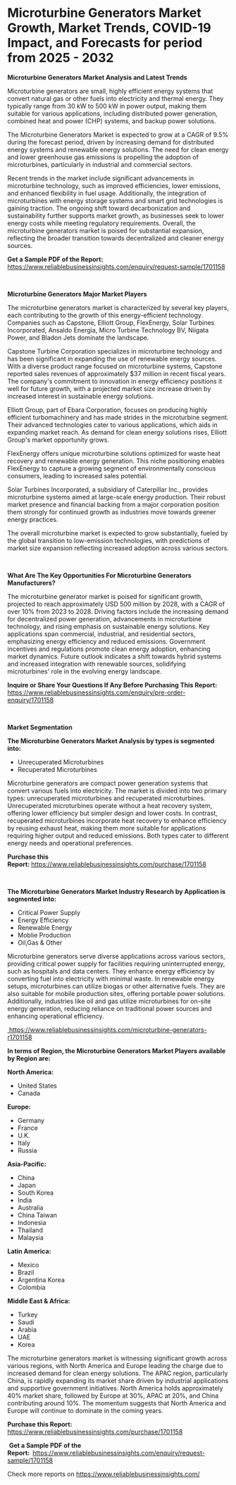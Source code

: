 <p><h1>Microturbine Generators Market Growth, Market Trends, COVID-19 Impact, and Forecasts for period from 2025 - 2032</h1></p><p><strong>Microturbine Generators Market Analysis and Latest Trends</strong></p>
<p><p>Microturbine generators are small, highly efficient energy systems that convert natural gas or other fuels into electricity and thermal energy. They typically range from 30 kW to 500 kW in power output, making them suitable for various applications, including distributed power generation, combined heat and power (CHP) systems, and backup power solutions. </p><p>The Microturbine Generators Market is expected to grow at a CAGR of 9.5% during the forecast period, driven by increasing demand for distributed energy systems and renewable energy solutions. The need for clean energy and lower greenhouse gas emissions is propelling the adoption of microturbines, particularly in industrial and commercial sectors. </p><p>Recent trends in the market include significant advancements in microturbine technology, such as improved efficiencies, lower emissions, and enhanced flexibility in fuel usage. Additionally, the integration of microturbines with energy storage systems and smart grid technologies is gaining traction. The ongoing shift toward decarbonization and sustainability further supports market growth, as businesses seek to lower energy costs while meeting regulatory requirements. Overall, the microturbine generators market is poised for substantial expansion, reflecting the broader transition towards decentralized and cleaner energy sources.</p></p>
<p><strong>Get a Sample PDF of the Report:&nbsp;</strong> <a href="https://www.reliablebusinessinsights.com/enquiry/request-sample/1701158?utm_campaign=2245&utm_medium=2&utm_source=Github&utm_content=ia&utm_term=27032025&utm_id=microturbine-generators">https://www.reliablebusinessinsights.com/enquiry/request-sample/1701158</a></p>
<p>&nbsp;</p>
<p><strong>Microturbine Generators Major Market Players</strong></p>
<p><p>The microturbine generators market is characterized by several key players, each contributing to the growth of this energy-efficient technology. Companies such as Capstone, Elliott Group, FlexEnergy, Solar Turbines Incorporated, Ansaldo Energia, Micro Turbine Technology BV, Niigata Power, and Bladon Jets dominate the landscape.</p><p>Capstone Turbine Corporation specializes in microturbine technology and has been significant in expanding the use of renewable energy sources. With a diverse product range focused on microturbine systems, Capstone reported sales revenues of approximately $37 million in recent fiscal years. The company's commitment to innovation in energy efficiency positions it well for future growth, with a projected market size increase driven by increased interest in sustainable energy solutions.</p><p>Elliott Group, part of Ebara Corporation, focuses on producing highly efficient turbomachinery and has made strides in the microturbine segment. Their advanced technologies cater to various applications, which aids in expanding market reach. As demand for clean energy solutions rises, Elliott Group's market opportunity grows.</p><p>FlexEnergy offers unique microturbine solutions optimized for waste heat recovery and renewable energy generation. This niche positioning enables FlexEnergy to capture a growing segment of environmentally conscious consumers, leading to increased sales potential.</p><p>Solar Turbines Incorporated, a subsidiary of Caterpillar Inc., provides microturbine systems aimed at large-scale energy production. Their robust market presence and financial backing from a major corporation position them strongly for continued growth as industries move towards greener energy practices.</p><p>The overall microturbine market is expected to grow substantially, fueled by the global transition to low-emission technologies, with predictions of market size expansion reflecting increased adoption across various sectors.</p></p>
<p>&nbsp;</p>
<p><strong>What Are The Key Opportunities For Microturbine Generators Manufacturers?</strong></p>
<p><p>The microturbine generator market is poised for significant growth, projected to reach approximately USD 500 million by 2028, with a CAGR of over 10% from 2023 to 2028. Driving factors include the increasing demand for decentralized power generation, advancements in microturbine technology, and rising emphasis on sustainable energy solutions. Key applications span commercial, industrial, and residential sectors, emphasizing energy efficiency and reduced emissions. Government incentives and regulations promote clean energy adoption, enhancing market dynamics. Future outlook indicates a shift towards hybrid systems and increased integration with renewable sources, solidifying microturbines' role in the evolving energy landscape.</p></p>
<p><strong>Inquire or Share Your Questions If Any Before Purchasing This Report:</strong> <a href="https://www.reliablebusinessinsights.com/enquiry/pre-order-enquiry/1701158?utm_campaign=2245&utm_medium=2&utm_source=Github&utm_content=ia&utm_term=27032025&utm_id=microturbine-generators">https://www.reliablebusinessinsights.com/enquiry/pre-order-enquiry/1701158</a></p>
<p>&nbsp;</p>
<p><strong>Market Segmentation</strong></p>
<p><strong>The Microturbine Generators Market Analysis by types is segmented into:</strong></p>
<p><ul><li>Unrecuperated Microturbines</li><li>Recuperated Microturbines</li></ul></p>
<p><p>Microturbine generators are compact power generation systems that convert various fuels into electricity. The market is divided into two primary types: unrecuperated microturbines and recuperated microturbines. Unrecuperated microturbines operate without a heat recovery system, offering lower efficiency but simpler design and lower costs. In contrast, recuperated microturbines incorporate heat recovery to enhance efficiency by reusing exhaust heat, making them more suitable for applications requiring higher output and reduced emissions. Both types cater to different energy needs and operational preferences.</p></p>
<p><strong>Purchase this Report:&nbsp;</strong><a href="https://www.reliablebusinessinsights.com/purchase/1701158?utm_campaign=2245&utm_medium=2&utm_source=Github&utm_content=ia&utm_term=27032025&utm_id=microturbine-generators">https://www.reliablebusinessinsights.com/purchase/1701158</a></p>
<p>&nbsp;</p>
<p><strong>The Microturbine Generators Market Industry Research by Application is segmented into:</strong></p>
<p><ul><li>Critical Power Supply</li><li>Energy Efficiency</li><li>Renewable Energy</li><li>Moblie Production</li><li>Oil,Gas & Other</li></ul></p>
<p><p>Microturbine generators serve diverse applications across various sectors, providing critical power supply for facilities requiring uninterrupted energy, such as hospitals and data centers. They enhance energy efficiency by converting fuel into electricity with minimal waste. In renewable energy setups, microturbines can utilize biogas or other alternative fuels. They are also suitable for mobile production sites, offering portable power solutions. Additionally, industries like oil and gas utilize microturbines for on-site energy generation, reducing reliance on traditional power sources and enhancing operational efficiency.</p></p>
<p><a href="https://www.reliablebusinessinsights.com/microturbine-generators-r1701158?utm_campaign=2245&utm_medium=2&utm_source=Github&utm_content=ia&utm_term=27032025&utm_id=microturbine-generators">&nbsp;https://www.reliablebusinessinsights.com/microturbine-generators-r1701158</a></p>
<p><strong>In terms of Region, the Microturbine Generators Market Players available by Region are:</strong></p>
<p>
    <p> <strong> North America: </strong>
        <ul>
            <li>United States</li>
            <li>Canada</li>
        </ul>
        </p> 
    <p> <strong> Europe: </strong>
        <ul>
            <li>Germany</li>
            <li>France</li>
            <li>U.K.</li>
            <li>Italy</li>
            <li>Russia</li>
        </ul>
        </p> 
    <p> <strong> Asia-Pacific: </strong>
        <ul>
            <li>China</li>
            <li>Japan</li>
            <li>South Korea</li>
            <li>India</li>
            <li>Australia</li>
            <li>China Taiwan</li>
            <li>Indonesia</li>
            <li>Thailand</li>
            <li>Malaysia</li>
        </ul>
        </p> 
    <p> <strong> Latin America: </strong>
        <ul>
            <li>Mexico</li>
            <li>Brazil</li>
            <li>Argentina Korea</li>
            <li>Colombia</li>
        </ul>
        </p> 
    <p> <strong> Middle East & Africa: </strong>
        <ul>
            <li>Turkey</li>
            <li>Saudi</li>
            <li>Arabia</li>
            <li>UAE</li>
            <li>Korea</li>
        </ul>
    </p>
    </p>
<p><p>The microturbine generators market is witnessing significant growth across various regions, with North America and Europe leading the charge due to increased demand for clean energy solutions. The APAC region, particularly China, is rapidly expanding its market share driven by industrial applications and supportive government initiatives. North America holds approximately 40% market share, followed by Europe at 30%, APAC at 20%, and China contributing around 10%. The momentum suggests that North America and Europe will continue to dominate in the coming years.</p></p>
<p><strong>Purchase this Report: </strong><a href="https://www.reliablebusinessinsights.com/purchase/1701158?utm_campaign=2245&utm_medium=2&utm_source=Github&utm_content=ia&utm_term=27032025&utm_id=microturbine-generators">https://www.reliablebusinessinsights.com/purchase/1701158</a></p>
<p>&nbsp;<strong>Get a Sample PDF of the Report:&nbsp;&nbsp;</strong><a href="https://www.reliablebusinessinsights.com/enquiry/request-sample/1701158?utm_campaign=2245&utm_medium=2&utm_source=Github&utm_content=ia&utm_term=27032025&utm_id=microturbine-generators">https://www.reliablebusinessinsights.com/enquiry/request-sample/1701158</a></p>
<p><strong></strong></p>
<p>Check more reports on <a href="https://www.reliablebusinessinsights.com/?utm_campaign=2245&utm_medium=2&utm_source=Github&utm_content=ia&utm_term=27032025&utm_id=microturbine-generators">https://www.reliablebusinessinsights.com/</a></p>